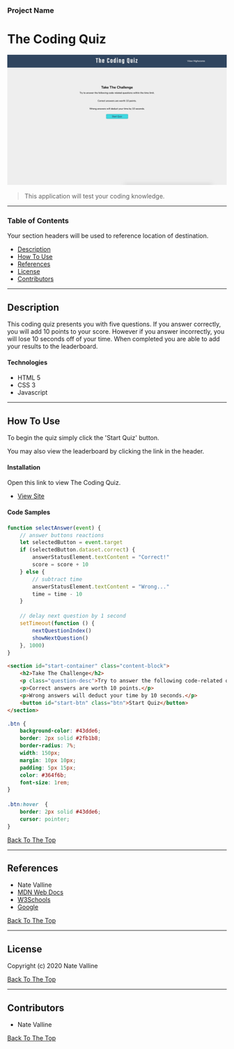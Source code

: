 ### Project Name

# The Coding Quiz 

<img src="./assets/img/coding-quiz.png" width="600px">

> This application will test your coding knowledge.

---

### Table of Contents

Your section headers will be used to reference location of destination.

- [Description](#description)
- [How To Use](#how-to-use)
- [References](#references)
- [License](#license)
- [Contributors](#contributors)

---

## Description

This coding quiz presents you with five questions. If you answer correctly, you will add 10 points to your score. However if you answer incorrectly, you will lose 10 seconds off of your time. When completed you are able to add your results to the leaderboard.

#### Technologies

- HTML 5
- CSS 3
- Javascript

---

## How To Use

To begin the quiz simply click the 'Start Quiz' button.

You may also view the leaderboard by clicking the link in the header.

#### Installation

Open this link to view The Coding Quiz.
- [View Site](https://nvalline.github.io/coding-quiz/)

#### Code Samples

```javascript
function selectAnswer(event) {
    // answer buttons reactions
    let selectedButton = event.target
    if (selectedButton.dataset.correct) {
        answerStatusElement.textContent = "Correct!"
        score = score + 10
    } else {
        // subtract time
        answerStatusElement.textContent = "Wrong..."
        time = time - 10
    }

    // delay next question by 1 second
    setTimeout(function () {
        nextQuestionIndex()
        showNextQuestion()
    }, 1000)
}
```
```html
<section id="start-container" class="content-block">
    <h2>Take The Challenge</h2>
    <p class="question-desc">Try to answer the following code-related questions within the time limit.</p>
    <p>Correct answers are worth 10 points.</p>
    <p>Wrong answers will deduct your time by 10 seconds.</p>
    <button id="start-btn" class="btn">Start Quiz</button>
</section>
```
```css
.btn {
    background-color: #43dde6;
    border: 2px solid #2fb1b8;
    border-radius: 7%;
    width: 150px;
    margin: 10px 10px;
    padding: 5px 15px;
    color: #364f6b;
    font-size: 1rem;
}

.btn:hover  {
    border: 2px solid #43dde6;
    cursor: pointer;
}
```

[Back To The Top](#project-name)

---

## References

- Nate Valline
- [MDN Web Docs](https://developer.mozilla.org/en-US/)
- [W3Schools](https://www.w3schools.com/)
- [Google](https://www.google.com)

[Back To The Top](#project-name)

---

## License

Copyright (c) 2020 Nate Valline

[Back To The Top](#project-name)

---

## Contributors

- Nate Valline

[Back To The Top](#project-name)

